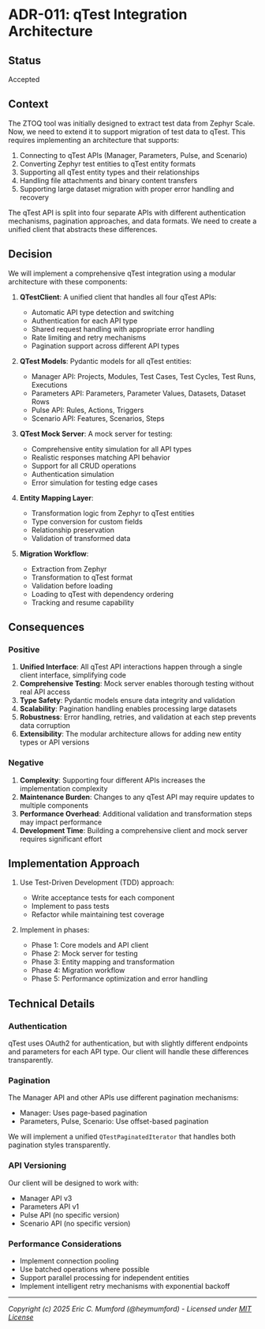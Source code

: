 # ADR-011: qTest Integration Architecture

## Status

Accepted

## Context

The ZTOQ tool was initially designed to extract test data from Zephyr Scale. Now, we need to extend it to support migration of test data to qTest. This requires implementing an architecture that supports:

1. Connecting to qTest APIs (Manager, Parameters, Pulse, and Scenario)
2. Converting Zephyr test entities to qTest entity formats
3. Supporting all qTest entity types and their relationships
4. Handling file attachments and binary content transfers
5. Supporting large dataset migration with proper error handling and recovery

The qTest API is split into four separate APIs with different authentication mechanisms, pagination approaches, and data formats. We need to create a unified client that abstracts these differences.

## Decision

We will implement a comprehensive qTest integration using a modular architecture with these components:

1. **QTestClient**: A unified client that handles all four qTest APIs:
   - Automatic API type detection and switching
   - Authentication for each API type
   - Shared request handling with appropriate error handling
   - Rate limiting and retry mechanisms
   - Pagination support across different API types

2. **QTest Models**: Pydantic models for all qTest entities:
   - Manager API: Projects, Modules, Test Cases, Test Cycles, Test Runs, Executions
   - Parameters API: Parameters, Parameter Values, Datasets, Dataset Rows
   - Pulse API: Rules, Actions, Triggers
   - Scenario API: Features, Scenarios, Steps

3. **QTest Mock Server**: A mock server for testing:
   - Comprehensive entity simulation for all API types
   - Realistic responses matching API behavior
   - Support for all CRUD operations
   - Authentication simulation
   - Error simulation for testing edge cases

4. **Entity Mapping Layer**:
   - Transformation logic from Zephyr to qTest entities
   - Type conversion for custom fields
   - Relationship preservation
   - Validation of transformed data

5. **Migration Workflow**:
   - Extraction from Zephyr
   - Transformation to qTest format
   - Validation before loading
   - Loading to qTest with dependency ordering
   - Tracking and resume capability

## Consequences

### Positive

1. **Unified Interface**: All qTest API interactions happen through a single client interface, simplifying code
2. **Comprehensive Testing**: Mock server enables thorough testing without real API access
3. **Type Safety**: Pydantic models ensure data integrity and validation
4. **Scalability**: Pagination handling enables processing large datasets
5. **Robustness**: Error handling, retries, and validation at each step prevents data corruption
6. **Extensibility**: The modular architecture allows for adding new entity types or API versions

### Negative

1. **Complexity**: Supporting four different APIs increases the implementation complexity
2. **Maintenance Burden**: Changes to any qTest API may require updates to multiple components
3. **Performance Overhead**: Additional validation and transformation steps may impact performance
4. **Development Time**: Building a comprehensive client and mock server requires significant effort

## Implementation Approach

1. Use Test-Driven Development (TDD) approach:
   - Write acceptance tests for each component
   - Implement to pass tests
   - Refactor while maintaining test coverage

2. Implement in phases:
   - Phase 1: Core models and API client
   - Phase 2: Mock server for testing
   - Phase 3: Entity mapping and transformation
   - Phase 4: Migration workflow
   - Phase 5: Performance optimization and error handling

## Technical Details

### Authentication

qTest uses OAuth2 for authentication, but with slightly different endpoints and parameters for each API type. Our client will handle these differences transparently.

### Pagination

The Manager API and other APIs use different pagination mechanisms:
- Manager: Uses page-based pagination
- Parameters, Pulse, Scenario: Use offset-based pagination

We will implement a unified `QTestPaginatedIterator` that handles both pagination styles transparently.

### API Versioning

Our client will be designed to work with:
- Manager API v3
- Parameters API v1
- Pulse API (no specific version)
- Scenario API (no specific version)

### Performance Considerations

- Implement connection pooling
- Use batched operations where possible
- Support parallel processing for independent entities
- Implement intelligent retry mechanisms with exponential backoff

---
*Copyright (c) 2025 Eric C. Mumford (@heymumford) - Licensed under [MIT License](../../LICENSE)*